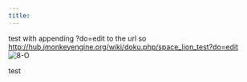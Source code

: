 ```yaml
---
title: 
---
```

<p>
test with appending ?do=edit to the url
so <a href="http://hub.jmonkeyengine.org/wiki/doku.php/space_lion_test?do=edit" class="urlextern" title="http://hub.jmonkeyengine.org/wiki/doku.php/space_lion_test?do=edit" rel="nofollow">http://hub.jmonkeyengine.org/wiki/doku.php/space_lion_test?do=edit</a>
<img src="/lib/images/smileys/icon_eek.gif" class="icon" alt="8-O" />
</p>

<p>
test
</p>
